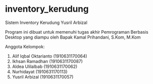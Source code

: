 # inventory_kerudung
Sistem Inventory Kerudung Yusril Arbizal

Program ini dibuat untuk memenuhi tugas akhir Pemrograman Berbasis Desktop yang diampu oleh Bapak Kamal Prihandani, S.Kom, M.Kom

Anggota Kelompok:
1. Alif Iqbal Oktarianto   (1910631170064)
2. Ikhsan Ramadhan         (1910631170087)
3. Aldea Ulilalbab         (1910631170062)
4. Nurhidayat              (1910631170113)
5. Yusril Arbizal          (1910631170057)
